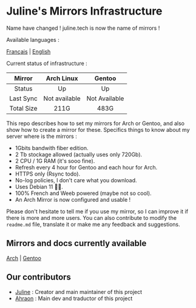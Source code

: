 # Juline's Mirrors Infrastructure

Name have changed ! juline.tech is now the name of mirrors !

Available languages :

[Français](https://github.com/juliiine/cygogne-mirror/blob/main/README_FR.md) | [English](https://github.com/juliiine/cygogne-mirror/blob/main/README.md)

Current status of infrastructure :

| Mirror      |Arch Linux| Gentoo |
|:-----------:|:-:|:-:|
|  Status     | Up | Up |
| Last Sync   | Not available | Not Available |
| Total Size  | 211G | 483G |  

This repo describes how to set my mirrors for Arch or Gentoo, and also show how to create a mirror for these.
Specifics things to know about my server where is the mirrors : 

- 1Gbits bandwith fiber edition.
- 2 Tb stockage allowed (actually uses only 720Gb).
- 2 CPU / 1G RAM (it's sooo fine).
- Refresh every 4 hour for Gentoo and each hour for Arch.
- HTTPS only (Rsync todo).
- No-log policies, I don't care what you download.
- Uses Debian 11 💪🏻.
- 100% French and Weeb powered (maybe not so cool).
- An Arch Mirror is now configured and usable !

 Please don't hesitate to tell me if you use my mirror, so I can improve it if there is more and more users.
 You can also contribute to modify the `readme.md` file, translate it or make me any feedback and suggestions.

## Mirrors and docs currently available 

[Arch](https://github.com/juliiine/cygogne-mirror/blob/main/Arch/README.md) | [Gentoo](https://github.com/juliiine/cygogne-mirror/blob/main/Gentoo/README.md)

## Our contributors

- [Juline](https://github.com/juliiine) : Creator and main maintainer of this project
- [Ahraon](https://github.com/Ahraon) : Main dev and traductor of this project